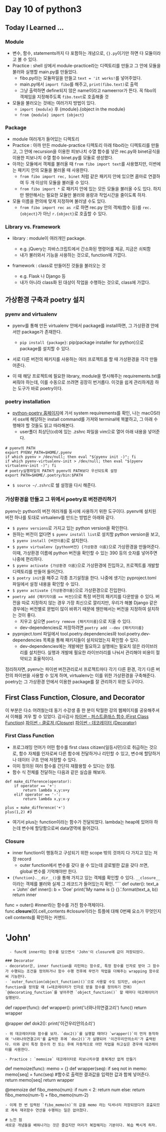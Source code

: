 # Day 10 of python3

## Today I Learned ...

### Module
- 변수, 함수, statements까지 다 포함하는 개념으로, `{}.py`이기만 하면 다 모듈이라고 볼 수 있다.
- Practice : shell 상에서 module-practice라는 디렉토리를 만들고 그 안에 모듈을 불러와 실행할 main.py를 만들었다.
  - fibo.py라는 모듈파일을 만들고 `text = 'it works!`를 넣어주었다.
  - main.py에서 `import fibo`를 해주고, `print(fibo.text)`로 출력
  - 그냥 출력하면 define되지 않은 name이라고 nameerror가 뜬다. 꼭 fibo의 객체임을 지정해주도록 `fibo.text`로 호출해줄 것
- 모듈을 불러오는 것에는 여러가지 방법이 있다.
  - `import {module}` 후 {module}.{object in the module}
  - `from {module} import {object}`


### Package
- module 여러개가 들어있는 디렉토리
- Practice : 아까 만든 module-practice 디렉토리 아래 fibo라는 디렉토리를 만들고, 그 안에 recursion을 이용한 피보나치 수열 함수를 넣은 rec.py와 binet공식을 이용한 피보나치 수열 함수 binet.py를 모듈로 생성했다.
- 아까는 모듈에서 객체를 불러올 때 `from fibo import text`를 사용했지만, 이번에는 패키지 안의 모듈을 불러올 때 사용한다. 
  - `from fibo import rec, binet` 처럼 같은 패키지 안에 있으면 콤마로 연결하여 두 개 이상의 모듈을 불러올 수 있다.
  - `from fibo import *` 로 패키지 안에 있는 모든 모듈을 불러올 수도 있다. 하지만 웬만해서는 필요한 모듈만 불러와 용량과 작업시간을 줄이도록 하자.
- 모듈 이름을 편의에 맞게 지정하며 불러낼 수도 있다.
  - `from fibo import rec as r`로 하면 rec.py 안의 객체(함수 등)를 `rec.{object}`가 아닌 `r.{object}`로 호출할 수 있다. 

### Library vs. Framework

- library : module이 여러개인 package. 
  - e.g. jQuery는 자바스크립트에서 간소화된 명령어를 제공, 지금은 쇠퇴함
  - 내가 불러와서 기능을 사용하는 것으로, function에 가깝다.

- framework : class로 만들어진 것들을 불러오는 것
  - e.g. Flask 나 Django 등
  - 내가 아니라 class화 된 대상이 작업을 수행하는 것으로, class에 가깝다.


## 가상환경 구축과 poetry 설치

### pyenv and virtualenv
- pyenv를 통해 만든 virtualenv 안에서 package를 install하면, 그 가상환경 안에서만 package가 존재한다.
  - `pip install {package}`: pip(package installer for python)으로 package를 설치할 수 있다.


- 서로 다른 버전의 패키지를 사용하는 여러 프로젝트를 할 때 가상환경을 각각 만들어준다.
- 이 때 해당 프로젝트에 필요한 library, module을 명시해주는 requirements.txt를 써줘야 하는데, 이를 수동으로 쓰려면 굉장히 번거롭다. 이것을 쉽게 관리하게끔 하는 도구가 바로 poetry이다.

### poetry installation
- [python-poetry 홈페이지](https://python-poetry.org/docs/)에 가서 system requirements를 확인, 나는 macOS라서 osx에 해당하는 install command를 가져와 terminal에 복붙하고, 그 아래 수행해야 할 것들도 읽고 따라해본다.
  - user폴더 최상단(cd)에 있는 .zshrc 파일을 vim으로 열어 아래 내용을 넣어준다.
```
# pyenv의 PATH
export PYENV_PATH=$HOME/.pyenv
if which pyenv > /dev/null; then eval "$(pyenv init -)"; fi
if which pyenv-virtualenv-init > /dev/null; then eval "$(pyenv virtualenv-init -)"; fi
# poetry실행파일의 PATH가 pyenv의 PATH보다 우선되도록 설정
export PATH=$HOME/.poetry/bin:$PATH
```
  - `$ source ~/.zshrc`로 쉘 설정을 다시 해준다.

### 가상환경을 만들고 그 위에서 poetry로 버전관리하기
pyenv는 python의 버전 여러개를 동시에 사용하기 위한 도구이다. pyenv에 설치된 버전 하나를 토대로 virtualenv를 만드는 방법은 아래와 같다.


- `$ pyenv versions`로 가지고 있는 python version을 확인한다. 
- 원하는 버전이 없다면 `$ pyenv install list`로 설치할 python version을 보고, `$ pyenv install {버전이름}`로 설치한다.
- `$ pyenv virtualenv {python버전} {가상환경 이름}`으로 가상환경을 만들어준다. 이때, 가상환경 이름에 python 버전을 확인할 수 있는 390 등의 숫자를 넣어주면 나중에 편리하다.
- `$ pyenv activate {가상환경 이름}`으로 가상환경에 진입하고, 프로젝트를 개발할 디렉토리를 만들어 들어간다. 
- `$ poetry init`을 해주고 각종 초기설정을 한다. 나중에 생기는 pyproject.toml 파일에서 설정 내용을 확인할 수 있다.
- `$ pyenv activate {가상환경이름}`으로 가상환경으로 진입한다.
- `poetry add {패키지이름 == 버전}`으로 특정 버전의 패키지를 다운받을 수 있다. 
버전을 따로 지정하지 않는 경우 가장 최신으로 깔리지만, 우리가 해볼 Django 같은 경우에는 버전별로 문법이 많이 바뀌기 때문에 웬만해서는 버전을 지정하여 설치하는 것이 좋다.
  - 지우고 싶으면 `poetry remove {패키지이름}`으로 지울 수 있다.
  - dev-dependencies로 저장하려면 `poetry add --dev {패키지이름}`
- pyproject.toml 파일에서 tool.poetry.dependencies와 tool.poetry.dev-dependencies 목록을 통해 패키지들이 설치되었는지 확인할 수 있다.
  - dev-dependencies에는 개발에만 필요하고 실행에는 필요치 않은 라이브러리를 설치한다. 실행과 개발에 필요한 라이브러리를 나눠서 관리해야 비용이 절약되고 효율적이다. 

정리하자면, pyenv는 파이썬 버전관리로서 프로젝트마다 각기 다른 환경, 각기 다른 버전의 파이썬을 사용할 수 있게 하며, virtualenv는 이를 위한 가상환경을 구축해준다. poetry는 그 가상환경 안에서 이용한 package를 잘 관리하기 위한 도구이다.

## First Class Function, Closure, and Decorator
이 부분은 다소 어려웠는데 동기 수강생 중 한 분이 탁월한 강의 웹페이지를 공유해주셔서 이해를 겨우 할 수 있었다. 감사감사 
[파이썬 - 퍼스트클래스 함수 (First Class Function)](http://schoolofweb.net/blog/posts/%ED%8C%8C%EC%9D%B4%EC%8D%AC-%ED%8D%BC%EC%8A%A4%ED%8A%B8%ED%81%B4%EB%9E%98%EC%8A%A4-%ED%95%A8%EC%88%98-first-class-function/)
[파이썬 - 클로져 (Closure)](http://schoolofweb.net/blog/posts/%ED%8C%8C%EC%9D%B4%EC%8D%AC-%ED%81%B4%EB%A1%9C%EC%A0%80-closure/)
[파이썬 - 데코레이터 (Decorator)](http://schoolofweb.net/blog/posts/%ED%8C%8C%EC%9D%B4%EC%8D%AC-%EB%8D%B0%EC%BD%94%EB%A0%88%EC%9D%B4%ED%84%B0-decorator/)

 
### First Class Function
- 프로그래밍 언어가 어떤 함수를 first class citizen(일등시민)으로 취급하는 것으로, 함수 자체를 인자로써 다른 함수에 전달하거나 리턴할 수 있고, 변수에 할당하거나 데이터 구조 안에 저장할 수 있다.
- 이미 정의된 여러 함수를 간단히 재활용할 수 있다는 장점.
- 함수 식 전체를 전달하는 다음과 같은 실습을 해보자.
```
def make_difference(operator):
    if operator == '+':
        return lambda x,y:x+y
    elif operator == '-':
        return lambda x,y:x-y

plus = make_difference('+')
plus(1,2) #3
```
  - 여기서 plus는 function이라는 함수가 전달되었다. lambda는 heap에 있어야 하는데 변수에 할당함으로써 data영역에 들어갔다.

### Closure
- inner function이 행동하고 구성되기 위한 scope 밖의 것까지 다 가지고 있는 저장 record
  - outer function에서 변수를 갖다 쓸 수 있는데 글로벌한 값을 갖다 쓰면, global 변수를 기억해야만 한다.
- `{function}.__dir__()`을 통해 가지고 있는 객체를 확인할 수 있다. `__closure__`이라는 객체를 불러와 실제 그 레코드가 들어있는지 확인.
'```
def outer():
    text_a = 'John'
    def inner():
        b = 'Doe'
        print('My name is {} {}.'.format(text_a, b))
    return inner

func = outer() #inner라는 함수를 가진 함수객체이다.
func.__closure__[0].cell_contents 
#closure이라는 튜플에 대해 0번째 요소가 무엇인지 cell contents를 확인하는 커맨드.
# 'John'
```
  - func에 inner라는 함수를 담으면서 'John'이 closure에 값이 저장되었다.

### Decorator
- decorator은, inner function을 리턴하는 함수로, 특정 함수를 인자로 받아 그 함수가 수행되는 조건을 정의하거나 함수 수행 전후에 무언가 작업을 더해주는 wrapping 함수로써 기능한다.
- `outer_function(object_function)()`으로 사용할 수도 있지만, object function을 정의할 때 (=데코레이터가 인자로 받을 함수를 정의하기 전에) `@decorating_function`를 넣어주면 `object_function()` 할 때마다 데코레이터가 실행된다.
```
def rapper(func):
    def wrapper():
        print('너와나의연결고리')
        func()
    return wrapper

@rapper
def dok2():
    print('이건우리안의소리')
```
- 위 데코레이터와 함수를 보자. `doc2()`를 실행할 때마다 `wrapper()`이 먼저 동작하여 '너와나의연결고리'를 출력한 후에 `doc2()`가 실행되어 '이건우리안의소리'가 출력된다. 이와 같이 특정 함수의 전 또는 후에 자동적으로 어떤 작업을 하고싶은 경우에 데코레이터를 사용한다.

- Practice : `memoize` 데코레이터로 피보나치수열 중복계산 없게 만들기
```
def memoize(func):
    memo = {}
    def wrapper(seq):
        if seq not in memo:
            memo[seq] = func(seq) #함수로 출력한 결과값을 입력한 값과 함께 넣어준다.
        return memo[seq]
    return wrapper

@memoize
def fibo_memo(num):
    if num < 2:
        return num
    else:
        return fibo_memo(num-1) + fibo_memo(num-2)
```
- 이제 한 번 입력된 `fibo_memo(n)`의 값을 memo 라는 딕셔너리 저장되었다가 호출되므로 계속 재귀함수 연산을 수행하는 일은 없어졌다.

# 느낀 점
새로운 개념들을 배워나가는 것은 즐겁지만 머리가 복잡해지는 기분이다. 복습 빡시게 하자.



